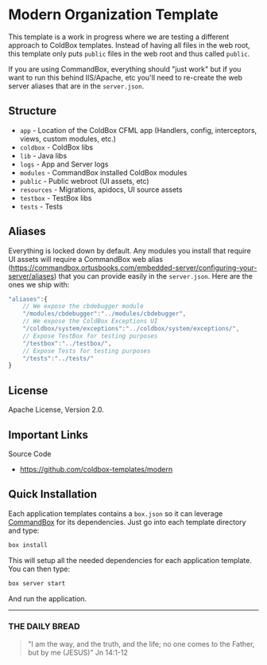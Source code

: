 # Modern Organization Template

This template is a work in progress where we are testing a different approach to ColdBox templates.
Instead of having all files in the web root, this template only puts `public` files in the web root and thus called `public`.

If you are using CommandBox, everything should "just work" but if you want to run this behind IIS/Apache, etc you'll need to re-create the web server aliases that are in the `server.json`.

## Structure

* `app` - Location of the ColdBox CFML app (Handlers, config, interceptors, views, custom modules, etc.)
* `coldbox` - ColdBox libs
* `lib` - Java libs
* `logs` - App and Server logs
* `modules` - CommandBox installed ColdBox modules
* `public` - Public webroot (UI assets, etc)
* `resources` - Migrations, apidocs, UI source assets
* `testbox` - TestBox libs
* `tests` - Tests

## Aliases

Everything is locked down by default. Any modules you install that require UI assets will require a CommandBox web alias (https://commandbox.ortusbooks.com/embedded-server/configuring-your-server/aliases) that you can provide easily in the `server.json`.  Here are the ones we ship with:

```js
"aliases":{
	// We expose the cbdebugger module
	"/modules/cbdebugger":"../modules/cbdebugger",
	// We expose the ColdBox Exceptions UI
	"/coldbox/system/exceptions":"../coldbox/system/exceptions/",
	// Expose TestBox for testing purposes
	"/testbox":"../testbox/",
	// Expose Tests for testing purposes
	"/tests":"../tests/"
}
```

## License

Apache License, Version 2.0.

## Important Links

Source Code

- https://github.com/coldbox-templates/modern

## Quick Installation

Each application templates contains a `box.json` so it can leverage [CommandBox](http://www.ortussolutions.com/products/commandbox) for its dependencies.
Just go into each template directory and type:

```bash
box install
```

This will setup all the needed dependencies for each application template.  You can then type:

```bash
box server start
```

And run the application.

---

### THE DAILY BREAD

 > "I am the way, and the truth, and the life; no one comes to the Father, but by me (JESUS)" Jn 14:1-12
